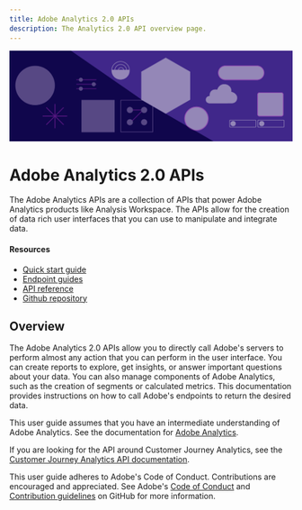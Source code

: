 ```yaml
---
title: Adobe Analytics 2.0 APIs
description: The Analytics 2.0 API overview page.
---
```


<Hero slots="image, heading, text" background="rgb(64, 34, 138)"/>

![Hero image](./images/hero-illustration.png)

# Adobe Analytics 2.0 APIs

The Adobe Analytics APIs are a collection of APIs that power Adobe Analytics products like Analysis Workspace. The APIs allow for the creation of data rich user interfaces that you can use to manipulate and integrate data. 

<Resources slots="heading, links"/>

#### Resources

* [Quick start guide](guides/index.md)
* [Endpoint guides](guides/endpoints/index.md)
* [API reference](apis/index.md)
* [Github repository](https://github.com/AdobeDocs/analytics-2.0-apis)

## Overview

The Adobe Analytics 2.0 APIs allow you to directly call Adobe's servers to perform almost any action that you can perform in the user interface. You can create reports to explore, get insights, or answer important questions about your data. You can also manage components of Adobe Analytics, such as the creation of segments or calculated metrics. This documentation provides instructions on how to call Adobe's endpoints to return the desired data.

This user guide assumes that you have an intermediate understanding of Adobe Analytics. See the documentation for [Adobe Analytics](https://experienceleague.adobe.com/docs/analytics/landing/home.html).

If you are looking for the API around Customer Journey Analytics, see the [Customer Journey Analytics API documentation](https://www.adobe.io/cja-apis/docs/).

This user guide adheres to Adobe's Code of Conduct. Contributions are encouraged and appreciated. See Adobe's [Code of Conduct](https://github.com/AdobeDocs/analytics-2.0-apis/blob/main/CODE_OF_CONDUCT.md) and [Contribution guidelines](https://github.com/AdobeDocs/analytics-2.0-apis/blob/main/.github/CONTRIBUTING.md) on GitHub for more information.
